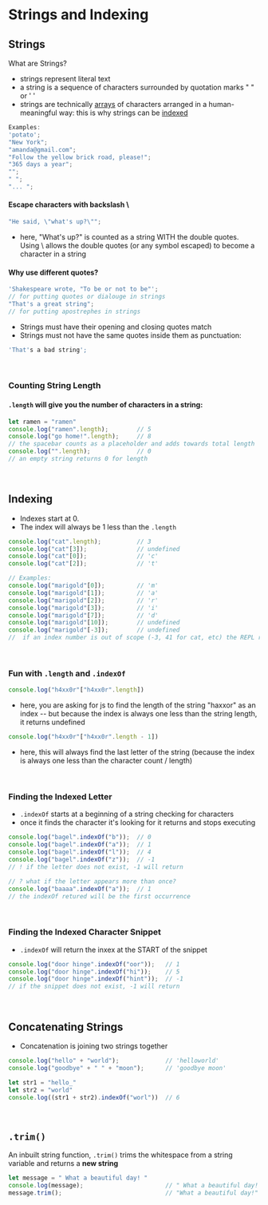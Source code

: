 # Strings and Indexing
## Strings
What are Strings?
  - strings represent literal text
  - a string is a sequence of characters surrounded by quotation marks " " or ' '
  - strings are technically [arrays](../03_JS/09_Arrays.md) of characters arranged in a human-meaningful way: this is why strings can be [indexed](#indexing)

```js
Examples:
'potato';
"New York";
"amanda@gmail.com";
"Follow the yellow brick road, please!";
"365 days a year";
"";
" ";
"... ";
```

#### Escape characters with backslash \
```js
"He said, \"what's up?\"";
```
- here, "What's up?" is counted as a string WITH the double quotes. Using \ allows the double quotes (or any symbol escaped) to become a character in a string


#### Why use different quotes?
```js
'Shakespeare wrote, "To be or not to be"';
// for putting quotes or dialouge in strings
"That's a great string";
// for putting apostrephes in strings
```
- Strings must have their opening and closing quotes match
- Strings must not have the same quotes inside them as punctuation:
```js 
'That's a bad string';
```

<br>

### Counting String Length
#### ```.length``` will give you the number of characters in a string:
```js
let ramen = "ramen"
console.log("ramen".length);        // 5
console.log("go home!".length);     // 8
// the spacebar counts as a placeholder and adds towards total length
console.log("".length);             // 0
// an empty string returns 0 for length
```

<br>

## Indexing
- Indexes start at 0.
- The index will always be 1 less than the ```.length```
```js
console.log("cat".length);          // 3
console.log("cat"[3]);              // undefined
console.log("cat"[0]);              // 'c'
console.log("cat"[2]);              // 't'

// Examples:
console.log("marigold"[0]);         // 'm'
console.log("marigold"[1]);         // 'a'
console.log("marigold"[2]);         // 'r'
console.log("marigold"[3]);         // 'i'
console.log("marigold"[7]);         // 'd'
console.log("marigold"[10]);        // undefined
console.log("marigold"[-3]);        // undefined
//  if an index number is out of scope (-3, 41 for cat, etc) the REPL returns undefined
```

<br>

### Fun with ```.length``` and ```.indexOf```
```js
console.log("h4xx0r"["h4xx0r".length])
```
- here, you are asking for js to find the length of the string "haxxor" as an index -- but because the index is always one less than the string length, it returns undefined

```js
console.log("h4xx0r"["h4xx0r".length - 1])
```

- here, this will always find the last letter of the string (because the index is always one less than the character count / length)

<br>

### Finding the Indexed Letter
- ```.indexOf``` starts at a beginning of a string checking for characters
- once it finds the character it's looking for it returns and stops executing
```js
console.log("bagel".indexOf("b"));  // 0
console.log("bagel".indexOf("a"));  // 1
console.log("bagel".indexOf("l"));  // 4
console.log("bagel".indexOf("z"));  // -1
// ! if the letter does not exist, -1 will return

// ? what if the letter appears more than once?
console.log("baaaa".indexOf("a"));  // 1
// the indexOf retured will be the first occurrence
```

<br>

### Finding the Indexed Character Snippet
- ```.indexOf``` will return the inxex at the START of the snippet
```js
console.log("door hinge".indexOf("oor"));   // 1
console.log("door hinge".indexOf("hi"));    // 5
console.log("door hinge".indexOf("hint"));  // -1
// if the snippet does not exist, -1 will return
```

<br>

## Concatenating Strings
- Concatenation is joining two strings together
```js
console.log("hello" + "world");             // 'helloworld'
console.log("goodbye" + " " + "moon");      // 'goodbye moon'

let str1 = "hello_"
let str2 = "world"
console.log((str1 + str2).indexOf("worl"))  // 6
```
<br>

## ```.trim()```
An inbuilt string function, ```.trim()``` trims the whitespace from a string variable and returns a **new string**
```js
let message = " What a beautiful day! "
console.log(message);                       // " What a beautiful day! "
message.trim();                             // "What a beautiful day!"
```
